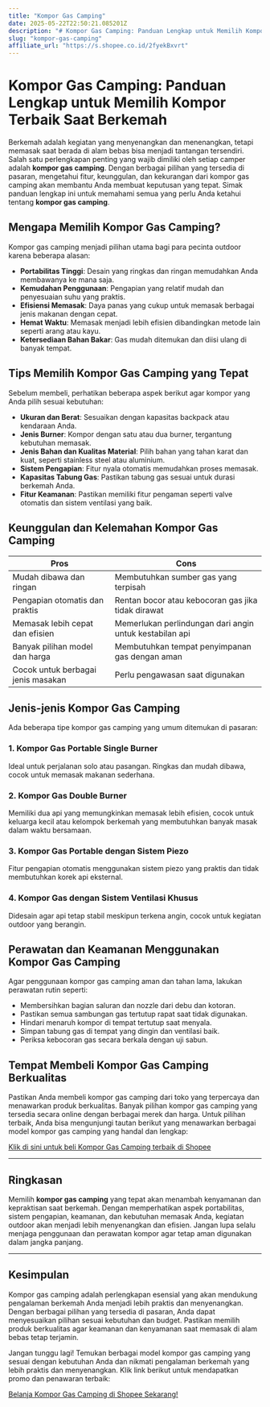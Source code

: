 ```yaml
---
title: "Kompor Gas Camping"
date: 2025-05-22T22:50:21.085201Z
description: "# Kompor Gas Camping: Panduan Lengkap untuk Memilih Kompor Terbaik Saat Berkemah..."
slug: "kompor-gas-camping"
affiliate_url: "https://s.shopee.co.id/2fyekBxvrt"
---
```

# Kompor Gas Camping: Panduan Lengkap untuk Memilih Kompor Terbaik Saat Berkemah

Berkemah adalah kegiatan yang menyenangkan dan menenangkan, tetapi memasak saat berada di alam bebas bisa menjadi tantangan tersendiri. Salah satu perlengkapan penting yang wajib dimiliki oleh setiap camper adalah **kompor gas camping**. Dengan berbagai pilihan yang tersedia di pasaran, mengetahui fitur, keunggulan, dan kekurangan dari kompor gas camping akan membantu Anda membuat keputusan yang tepat. Simak panduan lengkap ini untuk memahami semua yang perlu Anda ketahui tentang **kompor gas camping**.

## Mengapa Memilih Kompor Gas Camping?

Kompor gas camping menjadi pilihan utama bagi para pecinta outdoor karena beberapa alasan:

- **Portabilitas Tinggi**: Desain yang ringkas dan ringan memudahkan Anda membawanya ke mana saja.
- **Kemudahan Penggunaan**: Pengapian yang relatif mudah dan penyesuaian suhu yang praktis.
- **Efisiensi Memasak**: Daya panas yang cukup untuk memasak berbagai jenis makanan dengan cepat.
- **Hemat Waktu**: Memasak menjadi lebih efisien dibandingkan metode lain seperti arang atau kayu.
- **Ketersediaan Bahan Bakar**: Gas mudah ditemukan dan diisi ulang di banyak tempat.

## Tips Memilih Kompor Gas Camping yang Tepat

Sebelum membeli, perhatikan beberapa aspek berikut agar kompor yang Anda pilih sesuai kebutuhan:

- **Ukuran dan Berat**: Sesuaikan dengan kapasitas backpack atau kendaraan Anda.
- **Jenis Burner**: Kompor dengan satu atau dua burner, tergantung kebutuhan memasak.
- **Jenis Bahan dan Kualitas Material**: Pilih bahan yang tahan karat dan kuat, seperti stainless steel atau aluminium.
- **Sistem Pengapian**: Fitur nyala otomatis memudahkan proses memasak.
- **Kapasitas Tabung Gas**: Pastikan tabung gas sesuai untuk durasi berkemah Anda.
- **Fitur Keamanan**: Pastikan memiliki fitur pengaman seperti valve otomatis dan sistem ventilasi yang baik.

## Keunggulan dan Kelemahan Kompor Gas Camping

| **Pros**                                    | **Cons**                                    |
|----------------------------------------------|--------------------------------------------|
| Mudah dibawa dan ringan                     | Membutuhkan sumber gas yang terpisah     |
| Pengapian otomatis dan praktis             | Rentan bocor atau kebocoran gas jika tidak dirawat |
| Memasak lebih cepat dan efisien             | Memerlukan perlindungan dari angin untuk kestabilan api |
| Banyak pilihan model dan harga             | Membutuhkan tempat penyimpanan gas dengan aman |
| Cocok untuk berbagai jenis masakan          | Perlu pengawasan saat digunakan         |

## Jenis-jenis Kompor Gas Camping

Ada beberapa tipe kompor gas camping yang umum ditemukan di pasaran:

### 1. Kompor Gas Portable Single Burner

Ideal untuk perjalanan solo atau pasangan. Ringkas dan mudah dibawa, cocok untuk memasak makanan sederhana.

### 2. Kompor Gas Double Burner

Memiliki dua api yang memungkinkan memasak lebih efisien, cocok untuk keluarga kecil atau kelompok berkemah yang membutuhkan banyak masak dalam waktu bersamaan.

### 3. Kompor Gas Portable dengan Sistem Piezo

Fitur pengapian otomatis menggunakan sistem piezo yang praktis dan tidak membutuhkan korek api eksternal.

### 4. Kompor Gas dengan Sistem Ventilasi Khusus

Didesain agar api tetap stabil meskipun terkena angin, cocok untuk kegiatan outdoor yang berangin.

## Perawatan dan Keamanan Menggunakan Kompor Gas Camping

Agar penggunaan kompor gas camping aman dan tahan lama, lakukan perawatan rutin seperti:

- Membersihkan bagian saluran dan nozzle dari debu dan kotoran.
- Pastikan semua sambungan gas tertutup rapat saat tidak digunakan.
- Hindari menaruh kompor di tempat tertutup saat menyala.
- Simpan tabung gas di tempat yang dingin dan ventilasi baik.
- Periksa kebocoran gas secara berkala dengan uji sabun.

## Tempat Membeli Kompor Gas Camping Berkualitas

Pastikan Anda membeli kompor gas camping dari toko yang terpercaya dan menawarkan produk berkualitas. Banyak pilihan kompor gas camping yang tersedia secara online dengan berbagai merek dan harga. Untuk pilihan terbaik, Anda bisa mengunjungi tautan berikut yang menawarkan berbagai model kompor gas camping yang handal dan lengkap:

[Klik di sini untuk beli Kompor Gas Camping terbaik di Shopee](https://s.shopee.co.id/2fyekBxvrt)

---

## Ringkasan

Memilih **kompor gas camping** yang tepat akan menambah kenyamanan dan kepraktisan saat berkemah. Dengan memperhatikan aspek portabilitas, sistem pengapian, keamanan, dan kebutuhan memasak Anda, kegiatan outdoor akan menjadi lebih menyenangkan dan efisien. Jangan lupa selalu menjaga penggunaan dan perawatan kompor agar tetap aman digunakan dalam jangka panjang.

---

## Kesimpulan

Kompor gas camping adalah perlengkapan esensial yang akan mendukung pengalaman berkemah Anda menjadi lebih praktis dan menyenangkan. Dengan berbagai pilihan yang tersedia di pasaran, Anda dapat menyesuaikan pilihan sesuai kebutuhan dan budget. Pastikan memilih produk berkualitas agar keamanan dan kenyamanan saat memasak di alam bebas tetap terjamin.

Jangan tunggu lagi! Temukan berbagai model kompor gas camping yang sesuai dengan kebutuhan Anda dan nikmati pengalaman berkemah yang lebih praktis dan menyenangkan. Klik link berikut untuk mendapatkan promo dan penawaran terbaik:

[Belanja Kompor Gas Camping di Shopee Sekarang!](https://s.shopee.co.id/2fyekBxvrt)